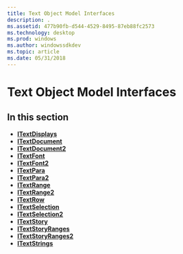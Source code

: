 ```yaml
---
title: Text Object Model Interfaces
description: .
ms.assetid: 477b90fb-d544-4529-8495-87eb88fc2573
ms.technology: desktop
ms.prod: windows
ms.author: windowssdkdev
ms.topic: article
ms.date: 05/31/2018
---
```


# Text Object Model Interfaces

## In this section

-   [**ITextDisplays**](https://msdn.microsoft.com/en-us/library/Hh706356(v=VS.85).aspx)
-   [**ITextDocument**](/windows/desktop/api/Tom/nn-tom-itextdocument)
-   [**ITextDocument2**](/windows/desktop/api/Tom/nn-tom-itextdocument2)
-   [**ITextFont**](/windows/desktop/api/Tom/nn-tom-itextfont)
-   [**ITextFont2**](/windows/desktop/api/Tom/nn-tom-itextfont2)
-   [**ITextPara**](/windows/desktop/api/Tom/nn-tom-itextpara)
-   [**ITextPara2**](/windows/desktop/api/Tom/nn-tom-itextpara2)
-   [**ITextRange**](/windows/desktop/api/Tom/nn-tom-itextrange)
-   [**ITextRange2**](/windows/desktop/api/Tom/nn-tom-itextrange2)
-   [**ITextRow**](/windows/desktop/api/Tom/nn-tom-itextrow)
-   [**ITextSelection**](/windows/desktop/api/Tom/nn-tom-itextselection)
-   [**ITextSelection2**](https://msdn.microsoft.com/en-us/library/Hh768717(v=VS.85).aspx)
-   [**ITextStory**](/windows/desktop/api/tom/nn-tom-itextstory)
-   [**ITextStoryRanges**](/windows/desktop/api/Tom/nn-tom-itextstoryranges)
-   [**ITextStoryRanges2**](/windows/desktop/api/Tom/nn-tom-itextstoryranges2)
-   [**ITextStrings**](/windows/desktop/api/Tom/nn-tom-itextstrings)

 

 




